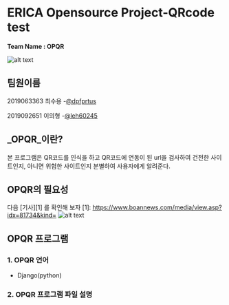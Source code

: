# ERICA Opensource Project-QRcode test
 __Team Name : OPQR__ 

![alt text](https://image.flaticon.com/icons/png/512/96/96977.png)

## 팀원이름
2019063363 최수용 
 -[@dpfprtus](https://github.com/dpfprtus)
 
2019092651 이의형
 -[@leh60245](https://github.com/leh60245)

## _OPQR_이란?
 본 프로그램은 QR코드를 인식을 하고  QR코드에 연동이 된 url을 검사하여 건전한 사이트인지,
아니면 위험한 사이트인지 분별하여 사용자에게 알려준다. 

## OPQR의 필요성
 다음 [기사][1] 를 확인해 보자
[1]: https://www.boannews.com/media/view.asp?idx=81734&kind=
![alt text](https://www.boannews.com/media/upFiles2/2019/07/961295946_7635.jpg)
 
## OPQR 프로그램

### 1. OPQR 언어
* Django(python)

### 2. OPQR 프로그램 파일 설명
